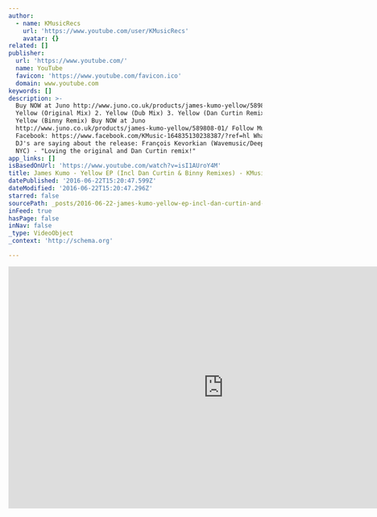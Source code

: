 ```yaml
---
author:
  - name: KMusicRecs
    url: 'https://www.youtube.com/user/KMusicRecs'
    avatar: {}
related: []
publisher:
  url: 'https://www.youtube.com/'
  name: YouTube
  favicon: 'https://www.youtube.com/favicon.ico'
  domain: www.youtube.com
keywords: []
description: >-
  Buy NOW at Juno http://www.juno.co.uk/products/james-kumo-yellow/589808-01/ 1.
  Yellow (Original Mix) 2. Yellow (Dub Mix) 3. Yellow (Dan Curtin Remix) 4.
  Yellow (Binny Remix) Buy NOW at Juno
  http://www.juno.co.uk/products/james-kumo-yellow/589808-01/ Follow Music on
  Facebook: https://www.facebook.com/KMusic-164835130238387/?ref=hl What some
  DJ's are saying about the release: François Kevorkian (Wavemusic/Deep Space
  NYC) - "Loving the original and Dan Curtin remix!"
app_links: []
isBasedOnUrl: 'https://www.youtube.com/watch?v=isI1AUroY4M'
title: James Kumo - Yellow EP (Incl Dan Curtin & Binny Remixes) - KMusic006
datePublished: '2016-06-22T15:20:47.599Z'
dateModified: '2016-06-22T15:20:47.296Z'
starred: false
sourcePath: _posts/2016-06-22-james-kumo-yellow-ep-incl-dan-curtin-and-binny-remixes-k.md
inFeed: true
hasPage: false
inNav: false
_type: VideoObject
_context: 'http://schema.org'

---
```

<iframe src="https://cdn.embedly.com/widgets/media.html?src=https%3A%2F%2Fwww.youtube.com%2Fembed%2FisI1AUroY4M%3Ffeature%3Doembed&amp;url=http%3A%2F%2Fwww.youtube.com%2Fwatch%3Fv%3DisI1AUroY4M&amp;image=https%3A%2F%2Fi.ytimg.com%2Fvi%2FisI1AUroY4M%2Fhqdefault.jpg&amp;key=b7d04c9b404c499eba89ee7072e1c4f7&amp;type=text%2Fhtml&amp;schema=youtube" width="854" height="480" scrolling="no" frameborder="0" allowfullscreen="" style=""></iframe>
